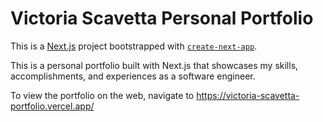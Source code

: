 # Victoria Scavetta Personal Portfolio

This is a [Next.js](https://nextjs.org/) project bootstrapped with [`create-next-app`](https://github.com/vercel/next.js/tree/canary/packages/create-next-app).

This is a personal portfolio built with Next.js that showcases my skills, accomplishments, and experiences as a software engineer.

To view the portfolio on the web, navigate to https://victoria-scavetta-portfolio.vercel.app/

